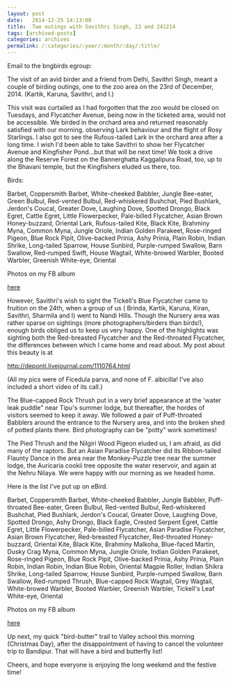 ```yaml
---
layout: post
date:	2014-12-25 14:13:00
title:  Two outings with Savithri Singh, 23 and 241214
tags: [archived-posts]
categories: archives
permalink: /:categories/:year/:month/:day/:title/
---
```

Email to the bngbirds egroup:

The visit of an avid birder and a friend from Delhi, Savithri Singh, meant a couple of birding outings, one to the zoo area on the 23rd of December, 2014. (Kartik, Karuna, Savithri, and I.) 

 This visit was curtailed as I had forgotten that the zoo would be closed on Tuesdays, and Flycatcher Avenue, being now in the ticketed area, would not be accessible. We birded in the orchard area and returned reasonably satisfied with our morning. observing Lark behaviour and the flight of Rosy Starlings. I also got to see the Rufous-tailed Lark in the orchard area after a long time. I wish I'd been able to take Savithri to show her Flycatcher Avenue and Kingfisher Pond...but that will be next time! We took a drive along the Reserve Forest on the Bannerghatta Kaggalipura Road, too, up to the Bhavani temple, but the Kingfishers eluded us there, too.

Birds:

Barbet, Coppersmith
Barbet, White-cheeked
Babbler, Jungle
Bee-eater, Green
Bulbul, Red-vented
Bulbul, Red-whiskered
Bushchat, Pied
Bushlark, Jerdon's
Coucal, Greater
Dove, Laughing
Dove, Spotted
Drongo, Black
Egret, Cattle
Egret, Little
Flowerpecker, Pale-billed
Flycatcher, Asian Brown
Honey-buzzard, Oriental
Lark, Rufous-tailed
Kite, Black
Kite, Brahminy
Myna, Common
Myna, Jungle
Oriole, Indian Golden
Parakeet, Rose-ringed
Pigeon, Blue Rock
Pipit, Olive-backed
Prinia, Ashy
Prinia, Plain
Robin, Indian
Shrike, Long-tailed
Sparrow, House
Sunbird, Purple-rumped
Swallow, Barn
Swallow, Red-rumped
Swift, House
Wagtail, White-browed
Warbler, Booted
Warbler, Greenish
White-eye, Oriental


Photos on my FB album 

<a href="https://www.facebook.com/deemopahan/media_set?set=a.10152652423498878.1073742320.587058877&amp;type=3"> here </a>

However, Savithri's wish to sight the Tickell's Blue Flycatcher came to fruition on the 24th, when  a group of us ( Brinda, Kartik, Karuna, Kiran, Savithri, Sharmila and I)  went to Nandi Hills. Though the Nursery area was rather sparse on sightings (more photographers/birders than birds!), enough birds obliged us to keep us very happy. One of the highlights was sighting both the Red-breasted Flycatcher and the Red-throated Flycatcher, the differences between which I came home and read about.  My post about this beauty is at

http://deponti.livejournal.com/1110764.html 

(All my pics were of Ficedula parva,  and none of  F. albicilla! I've also included a short video of its call.)

The Blue-capped Rock Thrush put in a very brief appearance at the 'water leak puddle" near Tipu's summer lodge, but thereafter, the hordes of visitors seemed to keep it away. We followed a pair of Puff-throated Babblers around the entrance to the Nursery area, and into the broken shed of potted plants there. Bird photography can be "potty" work sometimes!

The Pied Thrush and the Nilgiri Wood Pigeon eluded us, I am afraid, as did many of the raptors. But an Asian Paradise Flycatcher did its Ribbon-tailed  Flaunty Dance in the area near the Monkey-Puzzle tree near the summer lodge, the Auricaria cookii tree opposite the water reservoir, and again at the Nehru Nilaya. We were happy with our morning as we headed home.

Here is the list I've put up on eBird.

Barbet, Coppersmith
Barbet, White-cheeked
Babbler, Jungle
Babbler, Puff-throated
Bee-eater, Green
Bulbul, Red-vented
Bulbul, Red-whiskered
Bushchat, Pied
Bushlark, Jerdon's
Coucal, Greater
Dove, Laughing
Dove, Spotted
Drongo, Ashy
Drongo, Black
Eagle, Crested Serpent
Egret, Cattle
Egret, Little
Flowerpecker, Pale-billed
Flycatcher, Asian Paradise
Flycatcher, Asian Brown
Flycatcher, Red-breasted
Flycatcher, Red-throated
Honey-buzzard, Oriental
Kite, Black
Kite, Brahminy
Malkoha, Blue-faced
Martin, Dusky Crag
Myna, Common
Myna, Jungle
Oriole, Indian Golden
Parakeet, Rose-ringed
Pigeon, Blue Rock
Pipit, Olive-backed
Prinia, Ashy
Prinia, Plain
Robin, Indian
Robin, Indian Blue
Robin, Oriental Magpie
Roller, Indian
Shikra
Shrike, Long-tailed
Sparrow, House
Sunbird, Purple-rumped
Swallow, Barn
Swallow, Red-rumped
Thrush, Blue-capped Rock
Wagtail, Grey
Wagtail, White-browed
Warbler, Booted
Warbler, Greenish
Warbler, Tickell's Leaf
White-eye, Oriental

Photos on my FB album

<a href="https://www.facebook.com/deemopahan/media_set?set=a.10152655013868878.1073742321.587058877&amp;type=3"> here </a>

Up next, my quick "bird-butter" trail to Valley school this morning (Christmas Day), after the disappointment of having to cancel the volunteer trip to Bandipur.  That will have a bird and butterfly list!

Cheers, and hope everyone is enjoying the long weekend and the festive time!
